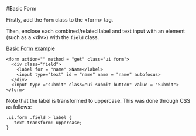 
#Basic Form

Firstly, add the `form` class to the &lt;form&gt; tag. 

Then, enclose each combined/related label and text input with an element (such as a &lt;div&gt;) with the `field` class.

<a href="archives/Class Htmls/ex1.html" target = "_blank">Basic Form example</a>

~~~
<form action="" method = "get" class="ui form">
  <div class="field">
    <label for = "name" >Name</label>
    <input type="text" id = "name" name = "name" autofocus>
  </div>
  <input type ="submit" class="ui submit button" value = "Submit">
</form>
~~~

Note that the label is transformed to uppercase. This was done through CSS as follows:

~~~
.ui.form .field > label {
   text-transform: uppercase;
}
~~~

